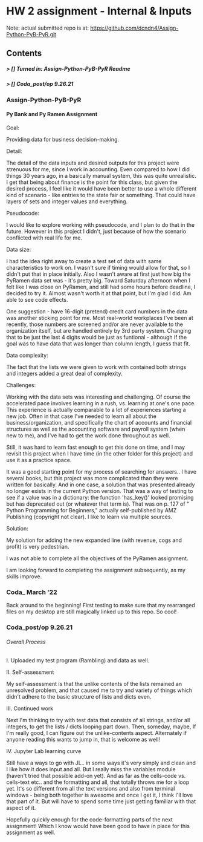 # HW 2 assignment - Internal & Inputs

Note: actual submitted repo is at: https://github.com/dcndn4/Assign-Python-PyB-PyR.git

## Contents

##### >   []  Turned in: Assign-Python-PyB-PyR Readme
##### >   []  Coda_post/op 9.26.21




### Assign-Python-PyB-PyR

#### Py Bank and Py Ramen Assignment


Goal:

Providing data for business decision-making.

Detail:

The detail of the data inputs and desired outputs for this project were strenuous for me, since I work in accounting. Even compared to how I did things 30 years ago, in a basically manual system, this was quite unrealistic. I get that being about finance is the point for this class, but given the desired process, I feel like it would have been better to use a whole different kind of scenario - like entries to the state fair or something. That could have layers of sets and integer values and everything.

Pseudocode:

I would like to explore working with pseudocode, and I plan to do that in the future. However in this project I didn't, just because of how the scenario conflicted with real life for me. 

Data size:

I had the idea right away to create a test set of data with same characteristics to work on. I wasn't sure if timing would allow for that, so I didn't put that in place initially. Also I wasn't aware at first just how big the PyRamen data set was - it's pretty big. Toward Saturday afternoon when I felt like I was close on PyRamen, and still had some hours before deadline, I decided to try it. Almost wasn't worth it at that point, but I'm glad I did. Am able to see code effects.

One suggestion - have 16-digit (pretend) credit card numbers in the data was another sticking point for me. Most real-world workplaces I've been at recently, those numbers are screened and/or are never available to the organization itself, but are handled entirely by 3rd party system. Changing that to be just the last 4 digits would be just as funtional - although if the goal was to have data that was longer than column length, I guess that fit. 

Data complexity:

The fact that the lists we were given to work with contained both strings and integers added a great deal of complexity. 

Challenges:

Working with the data sets was interesting and challenging. Of course the accelerated pace involves learning in a rush, vs. learning at one's one pace. This experience is actually comparable to a lot of experiences starting a new job. Often in that case I've needed to learn all about the business/organization, and specifically the chart of accounts and financial structures as well as the accounting software and payroll system (when new to me), and I've had to get the work done throughout as well. 

Still, it was hard to learn fast enough to get this done on time, and I may revisit this project when I have time (in the other folder for this project) and use it as a practice space. 

It was a good starting point for my process of searching for answers.. I have several books, but this project was more complicated than they were written for basically. And in one case, a solution that was presented already no longer exists in the current Python version. That was a way of testing to see if a value was in a dictionary: the function 'has_key()' looked promising but has deprecated out (or whatever that term is). That was on p. 127 of " Python Programming for Beginners," actually self-published by AMZ Publishing (copyright not clear). I like to learn via multiple sources. 

Solution:

My solution for adding the new expanded line (with revenue, cogs and profit) is very pedestrian.

I was not able to complete all the objectives of the PyRamen assignment.

I am looking forward to completing the assignment subsequently, as my skills improve. 

### Coda_ March '22

Back around to the beginning! First testing to make sure that my rearranged files on my desktop are still magically linked up to this repo. So cool!


### Coda_post/op 9.26.21

###### Overall Process

I. Uploaded my test program (Rambling) and data as well. 

II. Self-assessment

My self-assessment is that the unlike contents of the lists remained an unresolved problem, and that caused me to try and variety of things which didn't adhere to the basic structure of lists and dicts even. 

III. Continued work

Next I'm thinking to try with test data that consists of all strings, and/or all integers, to get the lists / dicts looping part down.
Then, someday, maybe, If I'm really good, I can figure out the unlike-contents aspect.
Alternately if anyone reading this wants to jump in, that is welcome as well!

IV. Jupyter Lab learning curve

Still have a ways to go with JL.. in some ways it's very simply and clean and I like how it does input and all. But I really miss the variables module (haven't tried that possible add-on yet). And as far as the cells-code vs. cells-text etc.. and the formatting and all, that totally throws me for a loop yet. It's so different from all the text versions and also from terminal windows - being both together is awesome and once I get it, I think I'll love that part of it. But will have to spend some time just getting familiar with that aspect of it. 

Hopefully quickly enough for the code-formatting parts of the next assignment! Which I know would have been good to have in place for this assignment as well. 
